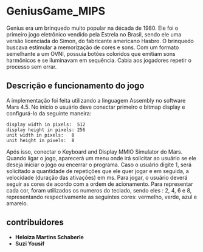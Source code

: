 # GeniusGame_MIPS
Genius era um brinquedo muito popular na década de 1980. Ele foi o primeiro jogo eletrônico vendido pela Estrela no Brasil, sendo ele uma versão licenciada do Simon, do fabricante americano Hasbro. O brinquedo buscava estimular a memorização de cores e sons. Com um formato semelhante a um OVNI, possuía botões coloridos que emitiam sons harmônicos e se iluminavam em sequência. Cabia aos jogadores repetir o processo sem errar.

## Descrição e funcionamento do jogo
A implementação foi feita utilizando a linguagem Assembly no software Mars 4.5. No ínicio o usuário deve conectar primeiro o bitmap display e configurá-lo da seguinte maneira:
```
display width in pixels:  512		
display height in pixels: 256		
unit width in pixels: 	8 
unit height in pixels: 	8
```
Após isso, conectar o Keyboard and Display MMIO Simulator do Mars. Quando ligar o jogo, aparecerá um menu onde irá solicitar ao usuário se ele deseja iniciar o jogo ou encerrar o programa. Caso o usuário digite 1, será solicitado a quantidade de repetições que ele quer jogar e em seguida, a velocidade (duração das ativações) em ms.
Para jogar, o usuário deverá seguir as cores de acordo com a ordem de acionamento. Para representar cada cor, foram utilizados os numeros do teclado, sendo eles : 2, 4, 6 e 8, representando respectivamente as seguintes cores: vermelho, verde, azul e amarelo.

## contribuidores
* **Heloiza Martins Schaberle**
* **Suzi Yousif**
